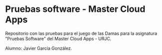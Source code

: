 # Pruebas software - Master Cloud Apps

Repositorio con las pruebas para el juego de las Damas para la asignatura "Pruebas Software" del Master Cloud Apps - URJC.

Alumno: Javier García González.
